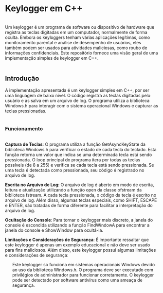 <h1>Keylogger em C++</h1><br>
Um keylogger é um programa de software ou dispositivo de hardware que registra as teclas digitadas em um computador, normalmente de forma oculta. Embora os keyloggers tenham várias aplicações legítimas, como monitoramento parental e análise de desempenho de usuários, eles também podem ser usados para atividades maliciosas, como roubo de informações confidenciais. Este repositório fornece uma visão geral de uma implementação simples de keylogger em C++. <br><br>

<h2>Introdução</h2>
A implementação apresentada é um keylogger simples em C++, por ser uma linguagem de baixo nível. O código registra as teclas digitadas pelo usuário e as salva em um arquivo de log. O programa utiliza a biblioteca Windows.h para interagir com o sistema operacional Windows e capturar as teclas pressionadas. <br><br>

<h3>Funcionamento</h3><br>
<b>Captura de Teclas</b>:  O programa utiliza a função GetAsyncKeyState da biblioteca Windows.h para verificar o estado de cada tecla do teclado. Esta função retorna um valor que indica se uma determinada tecla está sendo pressionada. O loop principal do programa itera por todas as teclas possíveis (de 8 a 255) e verifica se cada tecla está sendo pressionada. Se uma tecla é detectada como pressionada, seu código é registrado no arquivo de log.<br>

<b>Escrita no Arquivo de Log</b>: O arquivo de log é aberto em modo de escrita, leitura e atualização utilizando a função open da classe ofstream da biblioteca fstream. A cada tecla pressionada, o código da tecla é escrito no arquivo de log. Além disso, algumas teclas especiais, como SHIFT, ESCAPE e ENTER, são tratadas de forma diferente para facilitar a interpretação do arquivo de log. <br>

<b>Ocultação do Console</b>: Para tornar o keylogger mais discreto, a janela do console é escondida utilizando a função FindWindowA para encontrar a janela do console e ShowWindow para ocultá-la.<br>

<b>Limitações e Considerações de Segurança</b>: É importante ressaltar que este keylogger é apenas um exemplo educacional e não deve ser usado para fins maliciosos. Além disso, este keylogger possui algumas limitações e considerações de segurança:<br>

<ul>Este keylogger só funciona em sistemas operacionais Windows devido ao uso da biblioteca Windows.h.
O programa deve ser executado com privilégios de administrador para funcionar corretamente.
O keylogger pode ser detectado por software antivírus como uma ameaça de segurança.</ul><br>

